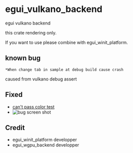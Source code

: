 # egui_vulkano_backend
egui vulkano backend

this crate rendering only.

If you want to use please combine with egui_winit_platform.

## known bug 
    *When change tab in sample at debug build cause crash
caused from vulkano debug assert
## Fixed 
 * [can't pass color test ](https://github.com/t18b219k/egui_vulkano_backend/issues/1)
 * ![bug screen shot](https://github.com/t18b219k/egui_vulkano_backend/blob/master/Screenshot%20from%202021-03-09%2023-48-42.png)
## Credit
  * egui_winit_platform developper
  * egui_wgpu_backend developper
  
